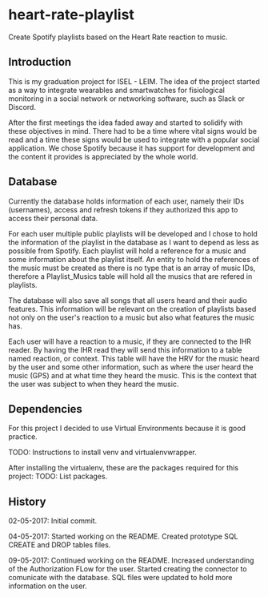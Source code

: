# heart-rate-playlist
Create Spotify playlists based on the Heart Rate reaction to music.

## Introduction
This is my graduation project for ISEL - LEIM. The idea of the project started as a way to integrate wearables and smartwatches for fisiological monitoring in a social network or networking software, such as Slack or Discord.

After the first meetings the idea faded away and started to solidify with these objectives in mind. There had to be a time where vital signs would be read and a time these signs would be used to integrate with a popular social application. We chose Spotify because it has support for development and the content it provides is appreciated by the whole world.

## Database

Currently the database holds information of each user, namely their IDs (usernames), access and refresh tokens if they authorized this app to access their personal data.

For each user multiple public playlists will be developed and I chose to hold the information of the playlist in the database as I want to depend as less as possible from Spotify. Each playlist will hold a reference for a music and some information about the playlist itself. An entity to hold the references of the music must be created as there is no type that is an array of music IDs, therefore a Playlist_Musics table will hold all the musics that are refered in playlists.

The database will also save all songs that all users heard and their audio features. This information will be relevant on the creation of playlists based not only on the user's reaction to a music but also what features the music has.

Each user will have a reaction to a music, if they are connected to the IHR reader. By having the IHR read they will send this information to a table named reaction, or context. This table will have the HRV for the music heard by the user and some other information, such as where the user heard the music (GPS) and at what time they heard the music. This is the context that the user was subject to when they heard the music.


## Dependencies
For this project I decided to use Virtual Environments because it is good practice.

TODO: Instructions to install venv and virtualenvwrapper.

After installing the virtualenv, these are the packages required for this project:
TODO: List packages.

## History

02-05-2017: Initial commit. 

04-05-2017: Started working on the README. Created prototype SQL CREATE and DROP tables files.

09-05-2017: Continued working on the README. Increased understanding of the Authorization FLow for the user. Started creating the connector to comunicate with the database. SQL files were updated to hold more information on the user. 